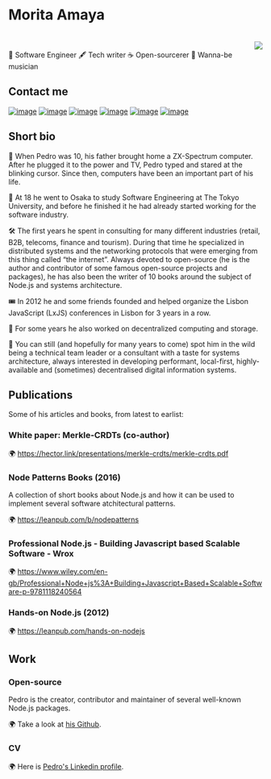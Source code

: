 # Morita Amaya
<br/>
<img align="right" src="https://github-readme-stats.vercel.app/api?username=tinkerbell07&show_icons=true&icon_color=be8150&text_color=24292e&bg_color=ffffff&hide_title=true" />
<br/>
👾 Software Engineer 🖋 Tech writer ☕️ Open-sourcerer 🎸 Wanna-be musician

## Contact me

[![image](https://img.shields.io/badge/Gmail-D14836?style=for-the-badge&logo=gmail&logoColor=white)](mailto:moritaamaya0711@gmail.com )
[![image](https://img.shields.io/badge/Skype-0078d4?style=for-the-badge&logo=skype&logoColor=white)](https://join.skype.com/invite/yw9GdUNGdI2n)
[![image](https://img.shields.io/badge/Telegram-3390ec?style=for-the-badge&logo=telegram&logoColor=white)](https://t.me/MoritaAmaya0711)
[![image](https://img.shields.io/badge/Discord-7289DA?style=for-the-badge&logo=discord&logoColor=white)](https://discordapp.com/users/992899869700272150)
[![image](https://img.shields.io/badge/LinkedIn-0077B5?style=for-the-badge&logo=linkedin&logoColor=white)](https://www.linkedin.com/in/morita-amaya-b1b1b7243/)
[![image](https://img.shields.io/badge/Twitter-1DA1F2?style=for-the-badge&logo=twitter&logoColor=white)](https://twitter.com/moritaamaya)
## Short bio

👶 When Pedro was 10, his father brought home a ZX-Spectrum computer. After he plugged it to the power and TV, Pedro typed and stared at the blinking cursor. Since then, computers have been an important part of his life.

👦 At 18 he went to Osaka  to study Software Engineering at The Tokyo University, and before he finished it he had already started working for the software industry.

🛠 The first years he spent in consulting for many different industries (retail, B2B, telecoms, finance and tourism). During that time he specialized in distributed systems and the networking protocols that were emerging from this thing called “the internet”. Always devoted to open-source (he is the author and contributor of some famous open-source projects and packages), he has also been the writer of 10 books around the subject of Node.js and systems architecture.

🎟 In 2012 he and some friends founded and helped organize the Lisbon JavaScript (LxJS) conferences in Lisbon for 3 years in a row.


🧪 For some years he also worked on decentralized computing and storage.

👀 You can still (and hopefully for many years to come) spot him in the wild being a technical team leader or a consultant with a taste for systems architecture, always interested in developing performant, local-first, highly-available and (sometimes) decentralised digital information systems.


## Publications

Some of his articles and books, from latest to earlist:

### White paper: Merkle-CRDTs (co-author)

🌍 https://hector.link/presentations/merkle-crdts/merkle-crdts.pdf

### Node Patterns Books (2016)

A collection of short books about Node.js and how it can be used to implement several software atchitectural patterns.

🌍 https://leanpub.com/b/nodepatterns

### Professional Node.js - Building Javascript based Scalable Software - Wrox

🌍 https://www.wiley.com/en-gb/Professional+Node+js%3A+Building+Javascript+Based+Scalable+Software-p-9781118240564

### Hands-on Node.js (2012)

🌍 https://leanpub.com/hands-on-nodejs

## Work

### Open-source

Pedro is the creator, contributor and maintainer of several well-known Node.js packages.

🌍 Take a look at [his Github](https://github.com/tinkerbell07).

### CV

🌍 Here is [Pedro's Linkedin profile](https://www.linkedin.com/in/morita-amaya-b1b1b7243/).
